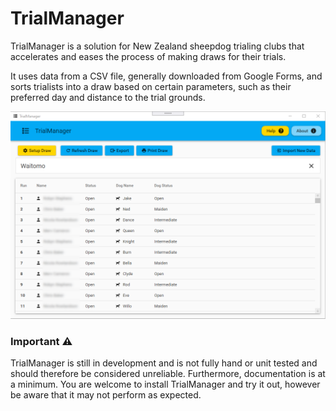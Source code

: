 # TrialManager
TrialManager is a solution for New Zealand sheepdog trialing clubs that accelerates and eases the process of making draws for their trials.

It uses data from a CSV file, generally downloaded from Google Forms, and sorts trialists into a draw based on certain parameters, such as their preferred day and distance to the trial grounds.

![Draw View](https://github.com/carlst99/TrialManager/blob/develop/docs/img/demo_drawview.png)

### Important :warning:
TrialManager is still in development and is not fully hand or unit tested and should therefore be considered unreliable. Furthermore, documentation is at a minimum. You are welcome to install TrialManager and try it out, however be aware that it may not perform as expected.
